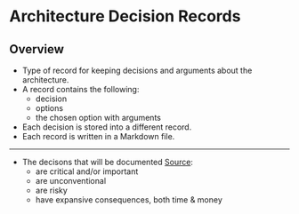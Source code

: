 # Architecture Decision Records

## Overview
* Type of record for keeping decisions and arguments about the architecture.
* A record contains the following: 
    - decision
    - options
    - the chosen option with arguments
* Each decision is stored into a different record.
* Each record is written in a Markdown file.

---
* The decisons that will be documented [Source](https://docs.arc42.org/tips/9-1/):
    - are critical and/or important
    - are unconventional
    - are risky
    - have expansive consequences, both time & money